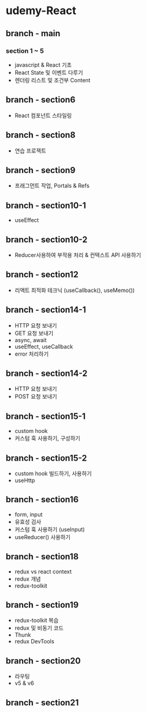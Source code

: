 # udemy-React

## branch - main
### section 1 ~ 5
- javascript & React 기초
- React State 및 이벤트 다루기
- 렌더링 리스트 및 조건부 Content

## branch - section6
- React 컴포넌트 스타일링

## branch - section8
- 연습 프로젝트

## branch - section9
- 프래그먼트 작업, Portals & Refs

## branch - section10-1
- useEffect

## branch - section10-2
- Reducer사용하여 부작용 처리 & 컨텍스트 API  사용하기

## branch - section12
- 리액트 최적화 테크닉 (useCallback(), useMemo())

## branch - section14-1
- HTTP 요청 보내기
- GET 요청 보내기
- async, await 
- useEffect, useCallback
- error 처리하기

## branch - section14-2
- HTTP 요청 보내기
- POST 요청 보내기

## branch - section15-1
- custom hook
- 커스텀 훅 사용하기, 구성하기

## branch - section15-2
- custom hook 빌드하기, 사용하기
- useHttp

## branch - section16
- form, input
- 유효성 검사
- 커스텀 훅 사용하기 (useInput)
- useReducer() 사용하기

## branch - section18
- redux vs react context
- redux 개념
- redux-toolkit

## branch - section19
- redux-toolkit 복습
- redux 및 비동기 코드
- Thunk
- redux DevTools

## branch - section20
- 라우팅 
- v5 & v6

## branch - section21
